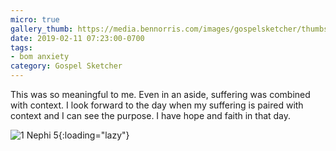 ```yaml
---
micro: true
gallery_thumb: https://media.bennorris.com/images/gospelsketcher/thumbs/1-nephi-5-02.jpg
date: 2019-02-11 07:23:00-0700
tags:
- bom anxiety
category: Gospel Sketcher
---
```


This was so meaningful to me. Even in an aside, suffering was combined with context. I look forward to the day when my suffering is paired with context and I can see the purpose. I have hope and faith in that day.

![1 Nephi 5](https://media.bennorris.com/images/gospelsketcher/bom-anxiety-study/1-nephi-5-02.jpg){:loading="lazy"}